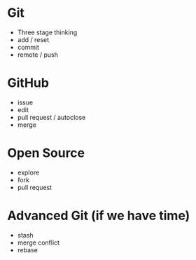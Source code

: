 # Git
* Three stage thinking
* add / reset
* commit
* remote / push

# GitHub
* issue
* edit
* pull request / autoclose
* merge

# Open Source
* explore
* fork
* pull request

# Advanced Git (if we have time)
* stash
* merge conflict
* rebase
